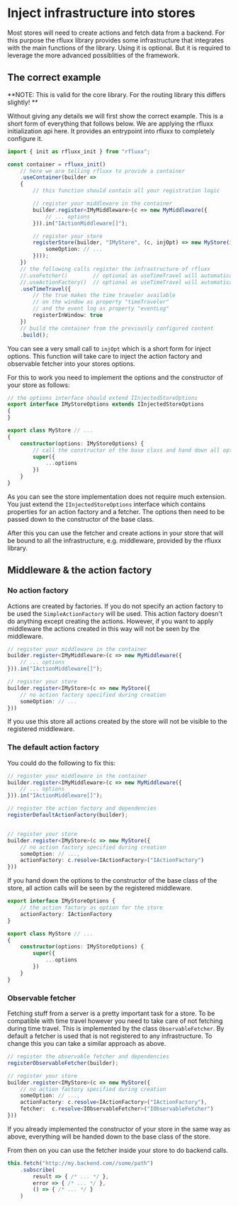 # Inject infrastructure into stores

Most stores will need to create actions and fetch data from a backend. For this purpose the rfluxx library provides some infrastructure that integrates with the main functions of the library. Using it is optional. But it is required to leverage the more advanced possiblities of the framework.

## The correct example

**NOTE: This is valid for the core library. For the routing library this differs slightly! **

Without giving any details we will first show the correct example. This is a short form of everything that follows below.
We are applying the rfluxx initialization api here. It provides an entrypoint into rfluxx to completely configure it.

```typescript
import { init as rfluxx_init } from "rfluxx";

const container = rfluxx_init()
    // here we are telling rfluxx to provide a container
    .useContainer(builder =>
    {
        // this function should contain all your registration logic

        // register your middleware in the container
        builder.register<IMyMiddleware>(c => new MyMiddleware({
            // ... options
        })).in("IActionMiddleware[]");

        // register your store
        registerStore(builder, "IMyStore", (c, injOpt) => new MyStore(injOpt({
            someOption: // ...
        })));
    })
    // the following calls register the infrastructure of rfluxx
    //.useFetcher()        // optional as useTimeTravel will automatically include this
    //.useActionFactory()  // optional as useTimeTravel will automatically include this
    .useTimeTravel({        
        // the true makes the time traveler available 
        // on the window as property "timeTraveler"
        // and the event log as property "eventLog"
        registerInWindow: true
    })
    // build the container from the previously configured content
    .build();
```

You can see a very small call to `injOpt` which is a short form for inject options. This function will take care to inject the action factory and observable fetcher into your stores options.

For this to work you need to implement the options and the constructor of your store as follows:

```typescript
// the options interface should extend IInjectedStoreOptions
export interface IMyStoreOptions extends IInjectedStoreOptions
{
}

export class MyStore // ...
{
    constructor(options: IMyStoreOptions) {
        // call the constructor of the base class and hand down all options
        super({
            ...options
        })
    }
}
``` 

As you can see the store implementation does not require much extension. You just extend the `IInjectedStoreOptions` interface which contains properties for an action factory and a fetcher. The options then need to be passed down to the constructor of the base class.

After this you can use the fetcher and create actions in your store that will be bound to all the infrastructure, e.g. middleware, provided by the rfluxx library.

## Middleware & the action factory

### No action factory

Actions are created by factories. If you do not specify an action factory to be used the `SimpleActionFactory` will be used. This action factory doesn't do anything except creating the actions. However, if you want to apply middleware the actions created in this way will not be seen by the middleware.

```typescript
// register your middleware in the container
builder.register<IMyMiddleware>(c => new MyMiddleware({
    // ... options
})).in("IActionMiddleware[]");

// register your store
builder.register<IMyStore>(c => new MyStore({
    // no action factory specified during creation
    someOption: // ...
}))
```

If you use this store all actions created by the store will not be visible to the registered middleware.

### The default action factory

You could do the following to fix this:

```typescript
// register your middleware in the container
builder.register<IMyMiddleware>(c => new MyMiddleware({
    // ... options
})).in("IActionMiddleware[]");

// register the action factory and dependencies
registerDefaultActionFactory(builder);


// register your store
builder.register<IMyStore>(c => new MyStore({
    // no action factory specified during creation
    someOption: // ...,
    actionFactory: c.resolve<IActionFactory>("IActionFactory")
}))
```

If you hand down the options to the constructor of the base class of the store, all action calls will be seen by the registered middleware.

```typescript
export interface IMyStoreOptions {
    // the action factory as option for the store
    actionFactory: IActionFactory
}

export class MyStore // ...
{
    constructor(options: IMyStoreOptions) {
        super({
            ...options
        })
    }
}
``` 

### Observable fetcher

Fetching stuff from a server is a pretty important task for a store. To be compatible with time travel however you need to take care of not fetching during time travel. This is implemented by the class `ObservableFetcher`. By default a fetcher is used that is not registered to any infrastructure. To change this you can take a similar approach as above.

```typescript
// register the observable fetcher and dependencies
registerObservableFetcher(builder);

// register your store
builder.register<IMyStore>(c => new MyStore({
    // no action factory specified during creation
    someOption: // ...,
    actionFactory: c.resolve<IActionFactory>("IActionFactory"),
    fetcher:  c.resolve<IObservableFetcher>("IObservableFetcher")
}))
```

If you already implemented the constructor of your store in the same way as above, everything will be handed down to the base class of the store.

From then on you can use the fetcher inside your store to do backend calls.

```typescript
this.fetch("http://my.backend.com//some/path")
    .subscribe(
        result => { /* ... */ },
        error => { /* ... */ },
        () => { /* ... */ }
    )
```